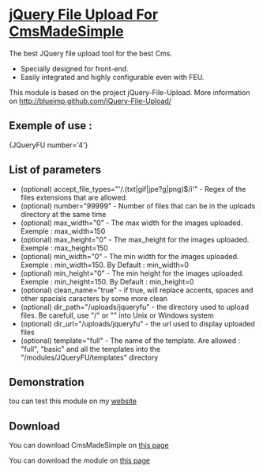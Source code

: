[jQuery File Upload For CmsMadeSimple](http://dev.cmsmadesimple.org/project/files/1155)
====================================

The best JQuery file upload tool for the best Cms. 

- Specially designed for front-end. 
- Easily integrated and highly configurable even with FEU. 

This module is based on the project jQuery-File-Upload. More information on http://blueimp.github.com/jQuery-File-Upload/ 

Exemple of use : 
--------------------------------------
{JQueryFU number='4'}



List of parameters
--------------------------------------
- (optional) accept_file_types="'/\.(txt|gif|jpe?g|png)$/i'" - Regex of the files extensions that are allowed.
- (optional) number="99999" - Number of files that can be in the uploads directory at the same time
- (optional) max_width="0" - The max width for the images uploaded. Exemple : max_width=150
- (optional) max_height="0" - The max_height for the images uploaded. Exemple : max_height=150
- (optional) min_width="0" - The min width for the images uploaded. Exemple : min_width=150. By Default : min_width=0
- (optional) min_height="0" - The min height for the images uploaded. Exemple : min_height=150. By Default : min_height=0
- (optional) clean_name="true" - if true, will replace accents, spaces and other spacials caracters by some more clean
- (optional) dir_path="/uploads/jqueryfu" - the directory used to upload files. Be carefull, use "/" or "\" into Unix or Windows system
- (optional) dir_url="/uploads/jqueryfu" - the url used to display uploaded files
- (optional) template="full" - The name of the template. Are allowed : "full", "basic" and all the templates into the "/modules/JQueryFU/templates" directory

Demonstration
--------------------------------------

tou can test this module on my [website](http://www.furie.be/jquery-file-upload.html)

Download
--------------------------------------
You can download CmsMadeSimple on [this page](http://www.cmsmadesimple.org/downloads/)

You can download the module on [this page](http://dev.cmsmadesimple.org/project/files/1155)